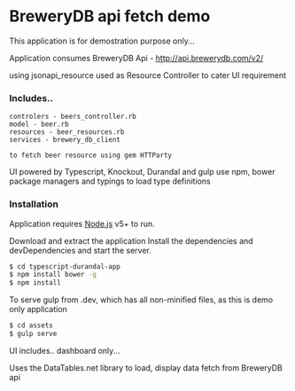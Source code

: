 # BreweryDB api fetch demo

This application is for demostration purpose only...

Application consumes BreweryDB Api - http://api.brewerydb.com/v2/ 

using jsonapi_resource used as Resource Controller to cater UI requirement
 
### Includes.. 
```
controlers - beers_controller.rb
model - beer.rb
resources - beer_resources.rb
services - brewery_db_client

to fetch beer resource using gem HTTParty 
```
 
UI powered by Typescript, Knockout, Durandal and gulp
use npm, bower package managers and typings to load type definitions

### Installation
Application requires [Node.js](https://nodejs.org/) v5+ to run.

Download and extract the application 
Install the dependencies and devDependencies and start the server.
```sh
$ cd typescript-durandal-app
$ npm install bower -g
$ npm install 
```
To serve gulp from .dev, which has all non-minified files, as this is demo only application
``` sh
$ cd assets
$ gulp serve
```

UI includes.. dashboard only...

Uses the DataTables.net library to load, display data fetch from BreweryDB api